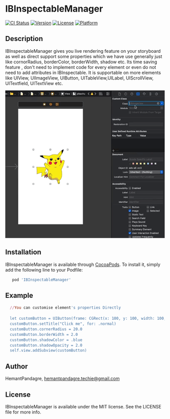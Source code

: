 # IBInspectableManager

[![CI Status](https://img.shields.io/travis/HemantPandagre/IBInspectableManager.svg?style=flat)](https://travis-ci.org/HemantPandagre/IBInspectableManager)
[![Version](https://img.shields.io/cocoapods/v/IBInspectableManager.svg?style=flat)](https://cocoapods.org/pods/IBInspectableManager)
[![License](https://img.shields.io/cocoapods/l/IBInspectableManager.svg?style=flat)](https://cocoapods.org/pods/IBInspectableManager)
[![Platform](https://img.shields.io/cocoapods/p/IBInspectableManager.svg?style=flat)](https://cocoapods.org/pods/IBInspectableManager)

## Description
 IBInspectableManager gives you live rendering feature on your storyboard as well as direct support some properties which we have use generally just like cornorRadius, borderColor, borderWidth, shadow etc. Its time saving feature , don't need to implement code for every element or even do not need to add attributes in IBInspectable. It is supportable on more elements like UIView, UIImageView, UIButton, UITableView,UILabel, UIScrollView, UITextfield, UITextView etc.

![Farmers Market Finder Demo](/IBmanager.gif)


## Installation

IBInspectableManager is available through [CocoaPods](https://cocoapods.org). To install
it, simply add the following line to your Podfile:

```ruby
   pod 'IBInspectableManager'
```

## Example

 ```ruby
   //You can customise element's properties Directly

   let customButton = UIButton(frame: CGRect(x: 100, y: 100, width: 100, height: 40))
   customButton.setTitle("Click me", for: .normal)
   customButton.cornerRadius = 20.0
   customButton.borderWidth = 2.0
   customButton.shadowColor = .blue
   customButton.shadowOpacity = 2.0
   self.view.addSubview(customButton)
```

## Author

HemantPandagre, hemantpandagre.techie@gmail.com

## License

IBInspectableManager is available under the MIT license. See the LICENSE file for more info.
